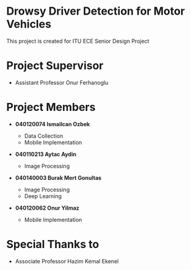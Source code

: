 # Drowsy Driver Detection for Motor Vehicles

This project is created for ITU ECE Senior Design Project

# Project Supervisor

* Assistant Professor Onur Ferhanoglu

# Project Members

- **040120074 Ismailcan Ozbek**
  - Data Collection
  - Mobile Implementation

- **040110213 Aytac Aydin**
  - Image Processing

- **040140003 Burak Mert Gonultas**
  - Image Processing
  - Deep Learning

- **040120062 Onur Yilmaz**
  - Mobile Implementation

# Special Thanks to

- Associate Professor Hazim Kemal Ekenel
